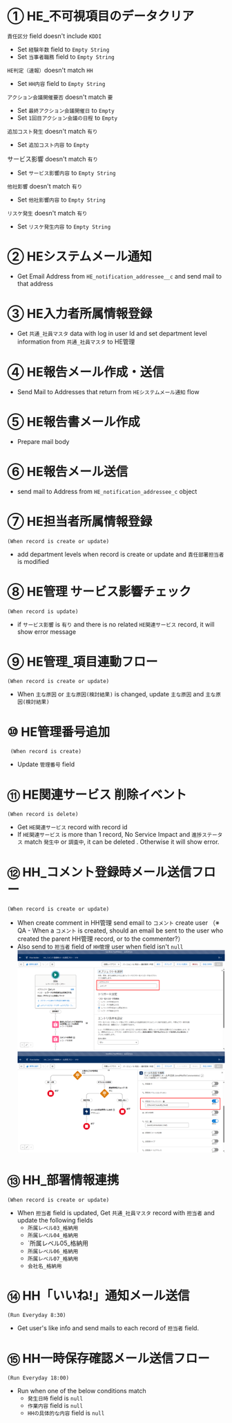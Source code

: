 # ➀ HE_不可視項目のデータクリア

`責任区分` field doesn't include `KDDI`
- Set `経験年数` field to `Empty String`
- Set `当事者職務` field to `Empty String`

`HE判定（速報）`doesn't match `HH`
- Set `HH内容` field to `Empty String`
  
`アクション会議開催要否` doesn't match `要`
- Set `最終アクション会議開催日` to `Empty`
- Set `1回目アクション会議の日程` to `Empty`

`追加コスト発生` doesn't match `有り`
- Set `追加コスト内容` to `Empty`

サービス影響 doesn't match `有り`
- Set `サービス影響内容` to `Empty String`

`他社影響` doesn't match `有り`
- Set `他社影響内容` to `Empty String`

`リスケ発生` doesn't match `有り`
- Set `リスケ発生内容` to `Empty String`

# ➁ HEシステムメール通知
 - Get Email Address from `HE_notification_addressee__c` and send mail to that address

# ➂ HE入力者所属情報登録
 - Get `共通_社員マスタ` data with log in user Id and set department level information from `共通_社員マスタ` to HE管理

# ➃ HE報告メール作成・送信
 - Send Mail to Addresses that return from `HEシステムメール通知` flow

# ⑤ HE報告書メール作成
 - Prepare mail body

# ⑥ HE報告メール送信
 - send mail to Address from `HE_notification_addressee_c` object

# ➆ HE担当者所属情報登録
	(When record is create or update)
 - add department levels when record is create or update and `責任部署担当者` is modified

# ➇ HE管理 サービス影響チェック
	(When record is update)
 - if `サービス影響` is `有り` and there is no related `HE関連サービス` record, it will show error message

# ➈ HE管理_項目連動フロー 
	(When record is create or update)
 - When `主な原因` or `主な原因(検討結果)` is changed, update `主な原因` and `主な原因(検討結果)`

# ⑩ HE管理番号追加
	 (When record is create)
 -  Update `管理番号` field

# ⑪ HE関連サービス 削除イベント
	(When record is delete)
 -  Get `HE関連サービス` record with record id
 -  If `HE関連サービス` is more than 1 record, No Service Impact and `進捗ステータス` match `発生中` or `調査中`, it can be deleted . Otherwise it will show error.

# ⑫ HH_コメント登録時メール送信フロー
	(When record is create or update)
 -  When create comment in HH管理 send email to `コメント` create user 
	 （※ QA - When a `コメント` is created, should an email be sent to the user who created the parent HH管理 record, or to the commenter?）
-  Also send to `担当者` field of `HH管理` user when field isn't `null` 
![Pasted image 20240320142316.png](https://github.com/mtm-phyothihakyaw/Salesforce-Notes/blob/main/Pasted%20image%2020240320142316.png)
![Pasted image 20240320142404.png](https://github.com/mtm-phyothihakyaw/Salesforce-Notes/blob/acec85443e6a4f4fb281586db088e522a8c439f2/Pasted%20image%2020240320142404.png)

# ⑬ HH_部署情報連携
	(When record is create or update)
 -  When `担当者` field is updated, Get `共通_社員マスタ` record with `担当者` and update the following fields 
	 - `所属レベル03_格納用`
	 - `所属レべル04_格納用`
	 - `所属レベル05_格納用
	 - `所属レベル06_格納用`
	 - `所属レベル07_格納用`
	 - `会社名_格納用`

# ⑭ HH「いいね!」通知メール送信
	(Run Everyday 8:30)
 -  Get user's like info and send mails to each record of  `担当者` field.

# ⑮ HH一時保存確認メール送信フロー
	(Run Everyday 18:00)
 - Run when one of the below conditions match
	-  `発生日時` field is `null`
	- `作業内容` field is `null`
	- `HHの具体的な内容` field is `null`
